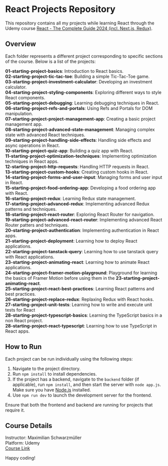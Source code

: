 # React Projects Repository

This repository contains all my projects while learning React through the Udemy course [React - The Complete Guide 2024 (incl. Next.js, Redux)](https://www.udemy.com/course/react-the-complete-guide-incl-redux/).

## Overview

Each folder represents a different project corresponding to specific sections of the course. Below is a list of the projects:

**01-starting-project-basics**: Introduction to React basics. <br>
**02-starting-project-tic-tac-toe**: Building a simple Tic-Tac-Toe game. <br>
**03-starting-project-investment-calculator**: Developing an investment calculator. <br>
**04-starting-project-styling-components**: Exploring different ways to style React components. <br>
**05-starting-project-debugging**: Learning debugging techniques in React. <br>
**06-starting-project-refs-and-portals**: Using Refs and Portals for DOM manipulation. <br>
**07-starting-project-project-management-app**: Creating a basic project management app. <br>
**08-starting-project-advanced-state-management**: Managing complex state with advanced React techniques. <br>
**09-starting-project-handling-side-effects**: Handling side effects and async operations in React. <br>
**10-starting-project-quiz-app**: Building a quiz app with React. <br>
**11-starting-project-optimization-techniques**: Implementing optimization techniques in React apps. <br>
**12-starting-project-http-requests**: Handling HTTP requests in React. <br>
**13-starting-project-custom-hooks**: Creating custom hooks in React. <br>
**14-starting-project-forms-and-user-input**: Managing forms and user input in React. <br>
**15-starting-project-food-ordering-app**: Developing a food ordering app with React. <br>
**16-starting-project-redux**: Learning Redux state management. <br>
**17-starting-project-advanced-redux**: Implementing advanced Redux patterns and techniques. <br>
**18-starting-project-react-router**: Exploring React Router for navigation. <br>
**19-starting-project-advanced-react-router**: Implementing advanced React Router patters and techniques. <br>
**20-starting-project-authentication**: Implementing authentication in React apps. <br>
**21-starting-project-deployment**: Learning how to deploy React applications. <br>
**22-starting-project-tanstack-query**: Learning how to use tanstack query with React applications. <br>
**23-starting-project-animating-react**: Learning how to animate React applications. <br>
**24-starting-project-framer-motion-playground**: Playground for learning the basics of Framer Motion before using them in the **23-starting-project-animating-react**. <br>
**25-starting-project-react-best-practices**: Learning React patterns and best practices. <br>
**26-starting-project-replace-redux**: Replaxing Redux with React hooks. <br>
**27-starting-project-unit-tests**: Learning how to write and execute unit tests for React <br>
**28-starting-project-typescript-basics**: Learning the TypeScript basics in a non React project. <br>
**28-starting-project-react-typescript**: Learning how to use TypeScript in React apps. <br>

## How to Run

Each project can be run individually using the following steps:

1. Navigate to the project directory.
2. Run `npm install` to install dependencies.
3. If the project has a backend, navigate to the `backend` folder (if applicable), run `npm install`, and then start the server with `node app.js`. Make sure you have [Node.js](https://nodejs.org) installed.
4. Use `npm run dev` to launch the development server for the frontend.

Ensure that both the frontend and backend are running for projects that require it.


## Course Details

Instructor: Maximilian Schwarzmüller  
Platform: Udemy  
[Course Link](https://www.udemy.com/course/react-the-complete-guide-incl-redux/)

Happy coding!

